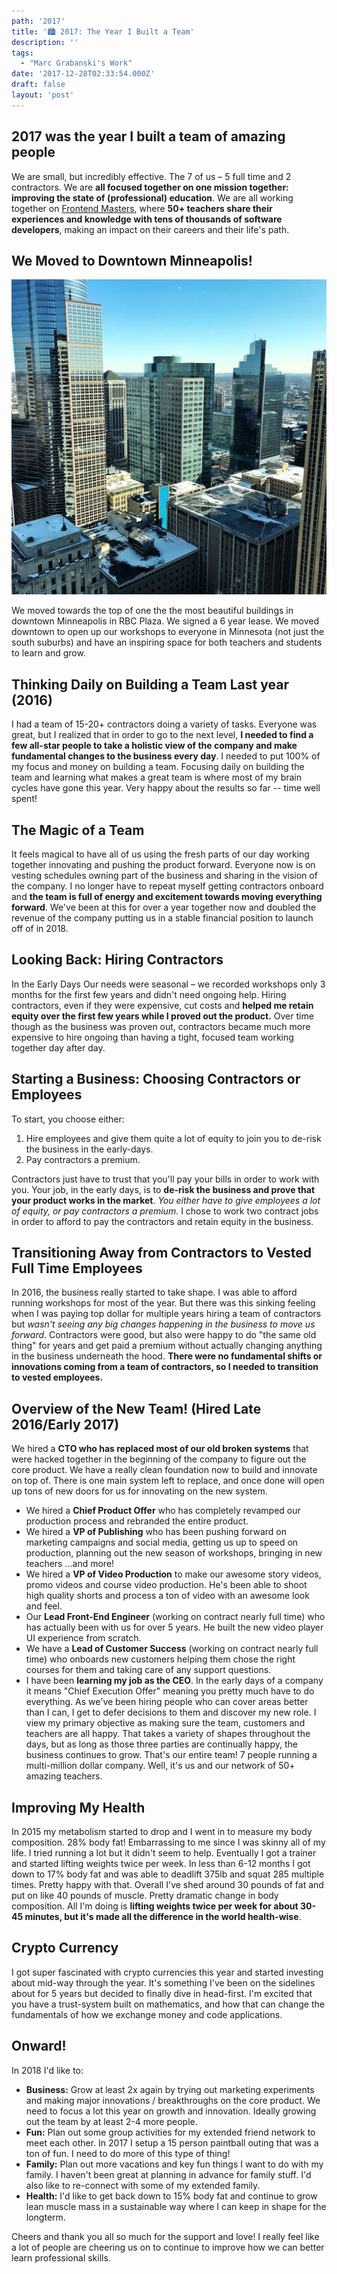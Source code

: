 ```yaml
---
path: '2017'
title: '🏙 2017: The Year I Built a Team'
description: ''
tags:
  - "Marc Grabanski's Work"
date: '2017-12-28T02:33:54.000Z'
draft: false
layout: 'post'
---
```


## 2017 was the year I built a team of amazing people

We are small, but incredibly effective. The 7 of us – 5 full time and 2 contractors. We are **all focused together on one mission together: improving the state of (professional) education**. We are all working together on [Frontend Masters](https://frontendmasters.com), where **50+ teachers share their experiences and knowledge with tens of thousands of software developers**, making an impact on their careers and their life's path.

## We Moved to Downtown Minneapolis!

![Downtown Minneapolis](downtown-minneapolis.jpg)

We moved towards the top of one the the most beautiful buildings in downtown Minneapolis in RBC Plaza. We signed a 6 year lease. We moved downtown to open up our workshops to everyone in Minnesota (not just the south suburbs) and have an inspiring space for both teachers and students to learn and grow.

## Thinking Daily on Building a Team Last year (2016)

I had a team of 15-20+ contractors doing a variety of tasks. Everyone was great, but I realized that in order to go to the next level, **I needed to find a few all-star people to take a holistic view of the company and make fundamental changes to the business every day**. I needed to put 100% of my focus and money on building a team. Focusing daily on building the team and learning what makes a great team is where most of my brain cycles have gone this year. Very happy about the results so far -- time well spent!

## The Magic of a Team

It feels magical to have all of us using the fresh parts of our day working together innovating and pushing the product forward. Everyone now is on vesting schedules owning part of the business and sharing in the vision of the company. I no longer have to repeat myself getting contractors onboard and **the team is full of energy and excitement towards moving everything forward**. We've been at this for over a year together now and doubled the revenue of the company putting us in a stable financial position to launch off of in 2018.

## Looking Back: Hiring Contractors

In the Early Days Our needs were seasonal – we recorded workshops only 3 months for the first few years and didn't need ongoing help. Hiring contractors, even if they were expensive, cut costs and **helped me retain equity over the first few years while I proved out the product.** Over time though as the business was proven out, contractors became much more expensive to hire ongoing than having a tight, focused team working together day after day.

## Starting a Business: Choosing Contractors or Employees

To start, you choose either:

1. Hire employees and give them quite a lot of equity to join you to de-risk the business in the early-days.
2. Pay contractors a premium.

Contractors just have to trust that you'll pay your bills in order to work with you. Your job, in the early days, is to **de-risk the business and prove that your product works in the market**. _You either have to give employees a lot of equity, or pay contractors a premium._ I chose to work two contract jobs in order to afford to pay the contractors and retain equity in the business.

## Transitioning Away from Contractors to Vested Full Time Employees

In 2016, the business really started to take shape. I was able to afford running workshops for most of the year. But there was this sinking feeling when I was paying top dollar for multiple years hiring a team of contractors but _wasn't seeing any big changes happening in the business to move us forward_. Contractors were good, but also were happy to do "the same old thing" for years and get paid a premium without actually changing anything in the business underneath the hood. **There were no fundamental shifts or innovations coming from a team of contractors, so I needed to transition to vested employees.**

## Overview of the New Team! (Hired Late 2016/Early 2017)

We hired a **CTO who has replaced most of our old broken systems** that were hacked together in the beginning of the company to figure out the core product. We have a really clean foundation now to build and innovate on top of. There is one main system left to replace, and once done will open up tons of new doors for us for innovating on the new system.

- We hired a **Chief Product Offer** who has completely revamped our production process and rebranded the entire product.
- We hired a **VP of Publishing** who has been pushing forward on marketing campaigns and social media, getting us up to speed on production, planning out the new season of workshops, bringing in new teachers ...and more!
- We hired a **VP of Video Production** to make our awesome story videos, promo videos and course video production. He's been able to shoot high quality shorts and process a ton of video with an awesome look and feel.
- Our **Lead Front-End Engineer** (working on contract nearly full time) who has actually been with us for over 5 years. He built the new video player UI experience from scratch.
- We have a **Lead of Customer Success** (working on contract nearly full time) who onboards new customers helping them chose the right courses for them and taking care of any support questions.
- I have been **learning my job as the CEO**. In the early days of a company it means "Chief Execution Offer" meaning you pretty much have to do everything. As we've been hiring people who can cover areas better than I can, I get to defer decisions to them and discover my new role. I view my primary objective as making sure the team, customers and teachers are all happy. That takes a variety of shapes throughout the days, but as long as those three parties are continually happy, the business continues to grow. That's our entire team! 7 people running a multi-million dollar company. Well, it's us and our network of 50+ amazing teachers.

## Improving My Health

In 2015 my metabolism started to drop and I went in to measure my body composition. 28% body fat! Embarrassing to me since I was skinny all of my life. I tried running a lot but it didn't seem to help. Eventually I got a trainer and started lifting weights twice per week. In less than 6-12 months I got down to 17% body fat and was able to deadlift 375lb and squat 285 multiple times. Pretty happy with that. Overall I've shed around 30 pounds of fat and put on like 40 pounds of muscle. Pretty dramatic change in body composition. All I'm doing is **lifting weights twice per week for about 30-45 minutes, but it's made all the difference in the world health-wise**.

## Crypto Currency

I got super fascinated with crypto currencies this year and started investing about mid-way through the year. It's something I've been on the sidelines about for 5 years but decided to finally dive in head-first. I'm excited that you have a trust-system built on mathematics, and how that can change the fundamentals of how we exchange money and code applications.

## Onward!

In 2018 I'd like to:

- **Business:** Grow at least 2x again by trying out marketing experiments and making major innovations / breakthroughs on the core product. We need to focus a lot this year on growth and innovation. Ideally growing out the team by at least 2-4 more people.
- **Fun:** Plan out some group activities for my extended friend network to meet each other. In 2017 I setup a 15 person paintball outing that was a ton of fun. I need to do more of this type of thing!
- **Family:** Plan out more vacations and key fun things I want to do with my family. I haven't been great at planning in advance for family stuff. I'd also like to re-connect with some of my extended family.
- **Health:** I'd like to get back down to 15% body fat and continue to grow lean muscle mass in a sustainable way where I can keep in shape for the longterm.

Cheers and thank you all so much for the support and love! I really feel like a lot of people are cheering us on to continue to improve how we can better learn professional skills.
